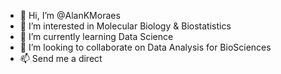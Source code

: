 - 👋 Hi, I’m @AlanKMoraes
- 👀 I’m interested in Molecular Biology & Biostatistics
- 🌱 I’m currently learning Data Science
- 💞️ I’m looking to collaborate on Data Analysis for BioSciences
- 📫 Send me a direct

<!---
AlanKMoraes/AlanKMoraes is a ✨ special ✨ repository because its `README.md` (this file) appears on your GitHub profile.
You can click the Preview link to take a look at your changes.
--->

